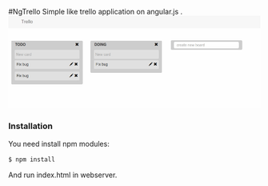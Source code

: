 #NgTrello
Simple like trello application on angular.js .
![alt tag](screen.jpg)

### Installation

You need install npm modules:

```sh
$ npm install
```
And run index.html in webserver.